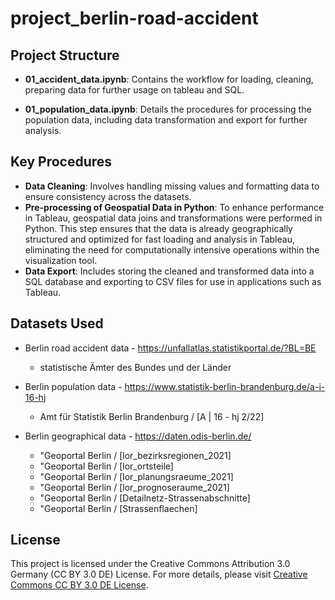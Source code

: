 # project_berlin-road-accident


## Project Structure

- **01_accident_data.ipynb**: Contains the workflow for loading, cleaning, preparing data for further usage on tableau and SQL.

- **01_population_data.ipynb**: Details the procedures for processing the population data, including data transformation and export for further analysis.

## Key Procedures

- **Data Cleaning**: Involves handling missing values and formatting data to ensure consistency across the datasets.
- **Pre-processing of Geospatial Data in Python**: To enhance performance in Tableau, geospatial data joins and transformations were performed in Python. This step ensures that the data is already geographically structured and optimized for fast loading and analysis in Tableau, eliminating the need for computationally intensive operations within the visualization tool.
- **Data Export**: Includes storing the cleaned and transformed data into a SQL database and exporting to CSV files for use in applications such as Tableau.


## Datasets Used

- Berlin road accident data - https://unfallatlas.statistikportal.de/?BL=BE
    - statistische Ämter des Bundes und der Länder

- Berlin population data - https://www.statistik-berlin-brandenburg.de/a-i-16-hj
    - Amt für Statistik Berlin Brandenburg / [A | 16 - hj 2/22]

- Berlin geographical data - https://daten.odis-berlin.de/ 
    - "Geoportal Berlin / [lor_bezirksregionen_2021]
    - "Geoportal Berlin / [lor_ortsteile]
    - "Geoportal Berlin / [lor_planungsraeume_2021]
    - "Geoportal Berlin / [lor_prognoseraume_2021]
    - "Geoportal Berlin / [Detailnetz-Strassenabschnitte]
    - "Geoportal Berlin / [Strassenflaechen]

## License
This project is licensed under the Creative Commons Attribution 3.0 Germany (CC BY 3.0 DE) License. For more details, please visit [Creative Commons CC BY 3.0 DE License](https://creativecommons.org/licenses/by/3.0/de/).
